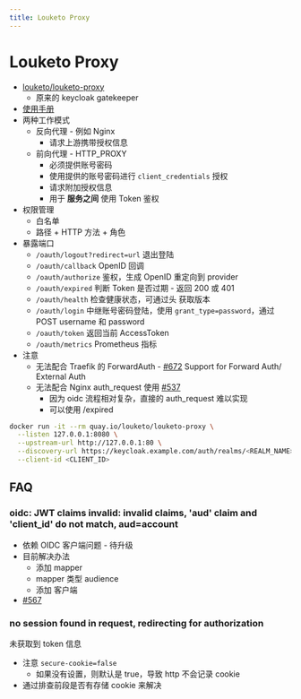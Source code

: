 ```yaml
---
title: Louketo Proxy
---
```


# Louketo Proxy

- [louketo/louketo-proxy](https://github.com/louketo/louketo-proxy)
  - 原来的 keycloak gatekeeper
- [使用手册](https://github.com/louketo/louketo-proxy/blob/master/docs/user-guide.md)
- 两种工作模式
  - 反向代理 - 例如 Nginx
    - 请求上游携带授权信息
  - 前向代理 - HTTP_PROXY
    - 必须提供账号密码
    - 使用提供的账号密码进行 `client_credentials` 授权
    - 请求附加授权信息
    - 用于 **服务之间** 使用 Token 鉴权
- 权限管理
  - 白名单
  - 路径 + HTTP 方法 + 角色
- 暴露端口
  - `/oauth/logout?redirect=url` 退出登陆
  - `/oauth/callback` OpenID 回调
  - `/oauth/authorize` 鉴权，生成 OpenID 重定向到 provider
  - `/oauth/expired` 判断 Token 是否过期 - 返回 200 或 401
  - `/oauth/health` 检查健康状态，可通过头 获取版本
  - `/oauth/login` 中继账号密码登陆，使用 `grant_type=password`，通过 POST username 和 password
  - `/oauth/token` 返回当前 AccessToken
  - `/oauth/metrics` Prometheus 指标
- 注意
  - 无法配合 Traefik 的 ForwardAuth - [#672](https://github.com/louketo/louketo-proxy/issues/672) Support for Forward Auth/ External Auth
  - 无法配合 Nginx auth_request 使用 [#537](https://github.com/louketo/louketo-proxy/issues/537)
    - 因为 oidc 流程相对复杂，直接的 auth_request 难以实现
    - 可以使用 /expired

```bash
docker run -it --rm quay.io/louketo/louketo-proxy \
  --listen 127.0.0.1:8080 \
  --upstream-url http://127.0.0.1:80 \
  --discovery-url https://keycloak.example.com/auth/realms/<REALM_NAME> \
  --client-id <CLIENT_ID>
```

## FAQ

### oidc: JWT claims invalid: invalid claims, 'aud' claim and 'client_id' do not match, aud=account

- 依赖 OIDC 客户端问题 - 待升级
- 目前解决办法
  - 添加 mapper
  - mapper 类型 audience
  - 添加 客户端
- [#567](https://github.com/louketo/louketo-proxy/issues/567)

### no session found in request, redirecting for authorization

未获取到 token 信息

- 注意 `secure-cookie=false`
  - 如果没有设置，则默认是 true，导致 http 不会记录 cookie
- 通过排查前段是否有存储 cookie 来解决
